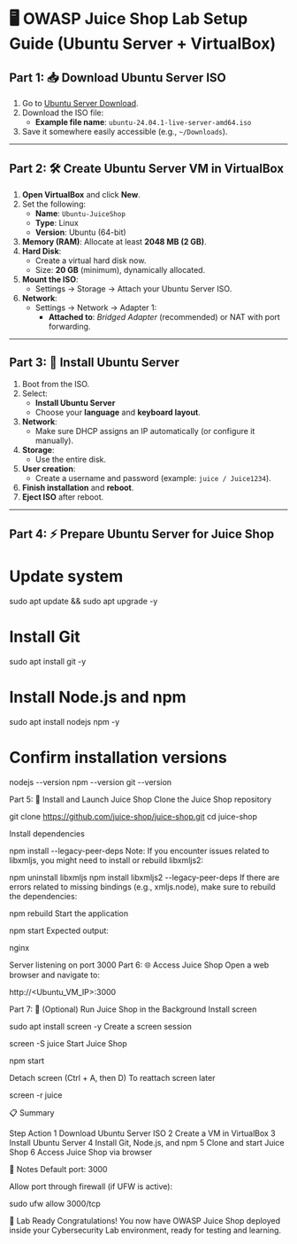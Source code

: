 # 🖥️ OWASP Juice Shop Lab Setup Guide (Ubuntu Server + VirtualBox)

## Part 1: 📥 Download Ubuntu Server ISO

1. Go to [Ubuntu Server Download](https://releases.ubuntu.com/24.04/).
2. Download the ISO file:
   - **Example file name**: `ubuntu-24.04.1-live-server-amd64.iso`
3. Save it somewhere easily accessible (e.g., `~/Downloads`).

---

## Part 2: 🛠️ Create Ubuntu Server VM in VirtualBox

1. **Open VirtualBox** and click **New**.
2. Set the following:
   - **Name**: `Ubuntu-JuiceShop`
   - **Type**: Linux
   - **Version**: Ubuntu (64-bit)
3. **Memory (RAM)**: Allocate at least **2048 MB (2 GB)**.
4. **Hard Disk**:
   - Create a virtual hard disk now.
   - Size: **20 GB** (minimum), dynamically allocated.
5. **Mount the ISO**:
   - Settings → Storage → Attach your Ubuntu Server ISO.
6. **Network**:
   - Settings → Network → Adapter 1:
     - **Attached to**: *Bridged Adapter* (recommended) or NAT with port forwarding.

---

## Part 3: 🧹 Install Ubuntu Server

1. Boot from the ISO.
2. Select:
   - **Install Ubuntu Server**
   - Choose your **language** and **keyboard layout**.
3. **Network**:
   - Make sure DHCP assigns an IP automatically (or configure it manually).
4. **Storage**:
   - Use the entire disk.
5. **User creation**:
   - Create a username and password (example: `juice / Juice1234`).
6. **Finish installation** and **reboot**.
7. **Eject ISO** after reboot.

---

## Part 4: ⚡ Prepare Ubuntu Server for Juice Shop

# Update system
sudo apt update && sudo apt upgrade -y

# Install Git
sudo apt install git -y

# Install Node.js and npm
sudo apt install nodejs npm -y


# Confirm installation versions
nodejs --version
npm --version
git --version

Part 5: 🍹 Install and Launch Juice Shop
Clone the Juice Shop repository

git clone https://github.com/juice-shop/juice-shop.git
cd juice-shop

Install dependencies

npm install --legacy-peer-deps
Note: If you encounter issues related to libxmljs, you might need to install or rebuild libxmljs2:

npm uninstall libxmljs
npm install libxmljs2 --legacy-peer-deps
If there are errors related to missing bindings (e.g., xmljs.node), make sure to rebuild the dependencies:

npm rebuild
Start the application

npm start
Expected output:

nginx

Server listening on port 3000
Part 6: 🌐 Access Juice Shop
Open a web browser and navigate to:


http://<Ubuntu_VM_IP>:3000

Part 7: 🧹 (Optional) Run Juice Shop in the Background
Install screen

sudo apt install screen -y
Create a screen session

screen -S juice
Start Juice Shop

npm start

Detach screen (Ctrl + A, then D)
To reattach screen later

screen -r juice

📋 Summary

Step	Action
1	Download Ubuntu Server ISO
2	Create a VM in VirtualBox
3	Install Ubuntu Server
4	Install Git, Node.js, and npm
5	Clone and start Juice Shop
6	Access Juice Shop via browser

📢 Notes
Default port: 3000

Allow port through firewall (if UFW is active):

sudo ufw allow 3000/tcp

🚀 Lab Ready
Congratulations! You now have OWASP Juice Shop deployed inside your Cybersecurity Lab environment, ready for testing and learning.



